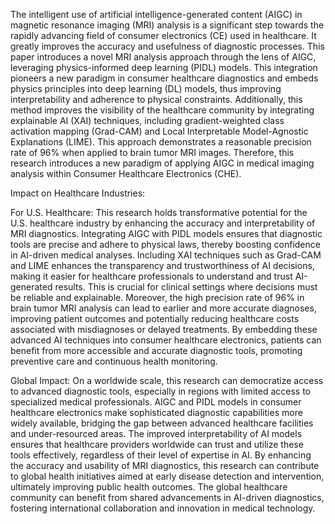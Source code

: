 The intelligent use of artificial intelligence-generated content (AIGC) in magnetic resonance imaging (MRI) analysis is a significant step towards the rapidly advancing field of consumer electronics (CE) used in healthcare. It greatly improves the accuracy and usefulness of diagnostic processes. This paper introduces a novel MRI analysis approach through the lens of AIGC, leveraging physics-informed deep learning (PIDL) models. This integration pioneers a new paradigm in consumer healthcare diagnostics and embeds physics principles into deep learning (DL) models, thus improving interpretability and adherence to physical constraints. Additionally, this method improves the visibility of the healthcare community by integrating explainable AI (XAI) techniques, including gradient-weighted class activation mapping (Grad-CAM) and Local Interpretable Model-Agnostic Explanations (LIME). This approach demonstrates a reasonable precision rate of 96% when applied to brain tumor MRI images. Therefore, this research introduces a new paradigm of applying AIGC in medical imaging analysis within Consumer Healthcare Electronics (CHE).


Impact on Healthcare Industries:

For U.S. Healthcare: This research holds transformative potential for the U.S. healthcare industry by enhancing the accuracy and interpretability of MRI diagnostics. Integrating AIGC with PIDL models ensures that diagnostic tools are precise and adhere to physical laws, thereby boosting confidence in AI-driven medical analyses. Including XAI techniques such as Grad-CAM and LIME enhances the transparency and trustworthiness of AI decisions, making it easier for healthcare professionals to understand and trust AI-generated results. This is crucial for clinical settings where decisions must be reliable and explainable. Moreover, the high precision rate of 96% in brain tumor MRI analysis can lead to earlier and more accurate diagnoses, improving patient outcomes and potentially reducing healthcare costs associated with misdiagnoses or delayed treatments. By embedding these advanced AI techniques into consumer healthcare electronics, patients can benefit from more accessible and accurate diagnostic tools, promoting preventive care and continuous health monitoring.

Global Impact: On a worldwide scale, this research can democratize access to advanced diagnostic tools, especially in regions with limited access to specialized medical professionals. AIGC and PIDL models in consumer healthcare electronics make sophisticated diagnostic capabilities more widely available, bridging the gap between advanced healthcare facilities and under-resourced areas. The improved interpretability of AI models ensures that healthcare providers worldwide can trust and utilize these tools effectively, regardless of their level of expertise in AI. By enhancing the accuracy and usability of MRI diagnostics, this research can contribute to global health initiatives aimed at early disease detection and intervention, ultimately improving public health outcomes. The global healthcare community can benefit from shared advancements in AI-driven diagnostics, fostering international collaboration and innovation in medical technology.
